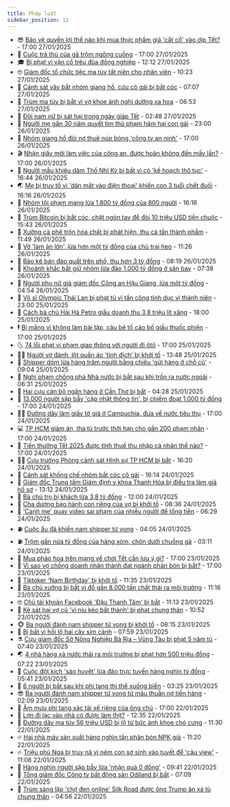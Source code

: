 ```yaml
---
title: Pháp luật
sidebar_position: 12
---
```


<!-- vnexpress-phap-luat:START -->
- 😎 [Bảo vệ quyền lợi thế nào khi mua thực phẩm giá &#39;cắt cổ&#39; vào dịp Tết?](https://vnexpress.net/bao-ve-quyen-loi-the-nao-khi-mua-thuc-pham-gia-cat-co-vao-dip-tet-4842641.html) - 17:00 27/01/2025
- 🥰 [Cuộc trả thù của gã trộm ngông cuồng](https://vnexpress.net/cuoc-tra-thu-cua-ga-trom-khong-biet-hoi-cai-4842529.html) - 17:00 27/01/2025
- 🎓 [Bị phạt vì vặn cổ trêu đùa đồng nghiệp](https://vnexpress.net/bi-phat-vi-massage-cho-dong-nghiep-lam-bong-gan-co-4843840.html) - 12:12 27/01/2025
- 🤓 [Giám đốc tổ chức tiệc ma túy tất niên cho nhân viên](https://vnexpress.net/giam-doc-to-chuc-tiec-ma-tuy-tat-nien-cho-nhan-vien-4843797.html) - 10:23 27/01/2025
- 🎊 [Cảnh sát vây bắt nhóm giang hồ, cứu cô gái bị bắt cóc](https://vnexpress.net/canh-sat-vay-bat-nhom-giang-ho-cuu-co-gai-bi-bat-coc-4843778.html) - 07:07 27/01/2025
- 🙉 [Trùm ma túy bị bắt vì vợ khoe ảnh nghỉ dưỡng xa hoa](https://vnexpress.net/trum-ma-tuy-bi-bat-vi-vo-khoe-anh-nghi-duong-xa-hoa-4843760.html) - 06:53 27/01/2025
- 🤡 [Đôi nam nữ bị sát hại trong ngày giáp Tết](https://vnexpress.net/doi-nam-nu-bi-sat-hai-trong-ngay-giap-tet-4843706.html) - 02:48 27/01/2025
- 🗽 [Người mẹ gần 30 năm quyết tìm thủ phạm hãm hại con gái](https://vnexpress.net/loi-di-tat-den-truong-dan-toi-tham-kich-cua-thieu-nu-4842545.html) - 23:00 26/01/2025
- 🌋 [Nhóm giang hồ đòi nợ thuê núp bóng &#39;công ty an ninh&#39;](https://vnexpress.net/nhom-giang-ho-doi-no-thue-nup-bong-cong-ty-an-ninh-4843652.html) - 17:00 26/01/2025
- 🎬 [Nhận giấy mời làm việc của công an, được hoãn không đến mấy lần?](https://vnexpress.net/nhan-giay-moi-lam-viec-cua-cong-an-duoc-hoan-khong-den-may-lan-4842633.html) - 17:00 26/01/2025
- 💯 [Người mẫu khiêu dâm Thổ Nhĩ Kỳ bị bắt vì có &#39;kế hoạch thô tục&#39;](https://vnexpress.net/nguoi-mau-khieu-dam-tho-nhi-ky-bi-bat-vi-co-ke-hoach-tho-tuc-4843672.html) - 16:44 26/01/2025
- 🌏 [Mẹ bị truy tố vì &#39;dán mắt vào điện thoại&#39; khiến con 3 tuổi chết đuối](https://vnexpress.net/me-bi-truy-to-vi-dan-mat-vao-dien-thoai-khien-con-3-tuoi-chet-duoi-4843662.html) - 16:16 26/01/2025
- 🌊 [Nhóm tội phạm mạng lừa 1.800 tỷ đồng của 800 người](https://vnexpress.net/duong-day-lua-1-800-ty-dong-qua-mang-bi-triet-pha-4843670.html) - 16:16 26/01/2025
- 💂 [Trùm Bitcoin bị bắt cóc, chặt ngón tay để đòi 10 triệu USD tiền chuộc](https://vnexpress.net/trum-bitcoin-bi-bat-coc-chat-ngon-tay-de-doi-10-trieu-usd-tien-chuoc-4843642.html) - 15:43 26/01/2025
- 🎡 [Xưởng cà phê trộn hóa chất bị phát hiện, thu cả tấn thành phẩm](https://vnexpress.net/xuong-ca-phe-tron-hoa-chat-bi-phat-hien-thu-ca-tan-thanh-pham-4843598.html) - 11:49 26/01/2025
- 🫶 [Vờ &#39;làm ăn lớn&#39;, lừa hơn một tỷ đồng của chủ trại heo](https://vnexpress.net/vo-lam-an-lon-lua-hon-mot-ty-dong-giao-dich-154-con-heo-4843591.html) - 11:26 26/01/2025
- 🐲 [Bảo kê bán đào quất trên phố, thu hơn 3 tỷ đồng](https://vnexpress.net/bao-ke-ban-dao-quat-tren-pho-thu-hon-3-ty-dong-4843577.html) - 08:19 26/01/2025
- 🚀 [Khoảnh khắc bắt giữ nhóm lừa đảo 1.000 tỷ đồng ở sân bay](https://video.vnexpress.net/khoanh-khac-bat-giu-nhom-lua-dao-1-000-ty-dong-o-san-bay-4843514.html) - 07:38 26/01/2025
- 🎊 [Người phụ nữ giả giám đốc Công an Hậu Giang, lừa một tỷ đồng](https://vnexpress.net/nguoi-phu-nu-gia-giam-doc-cong-an-hau-giang-lua-mot-ty-dong-4843516.html) - 04:54 26/01/2025
- 🤗 [Võ sĩ Olympic Thái Lan bị phạt tù vì tấn công tình dục vị thành niên](https://vnexpress.net/vo-si-olympic-thai-lan-bi-phat-tu-vi-tan-cong-tinh-duc-vi-thanh-nien-4843340.html) - 23:00 25/01/2025
- 🗽 [Cách bà chủ Hải Hà Petro giấu doanh thu 3,8 triệu lít xăng](https://vnexpress.net/cach-ba-chu-hai-ha-petro-giau-doanh-thu-3-8-trieu-lit-xang-4843070.html) - 18:00 25/01/2025
- 🕴 [Bị mắng vì không làm bài tập, cậu bé tố cáo bố giấu thuốc phiện](https://vnexpress.net/bi-mang-vi-khong-lam-bai-tap-cau-be-to-cao-bo-su-dung-ma-tuy-4843347.html) - 17:00 25/01/2025
- 🌜 [74 lỗi phạt vi phạm giao thông với người đi ôtô](https://vnexpress.net/toan-bo-muc-phat-vi-pham-giao-thong-voi-nguoi-di-oto-4842811.html) - 17:00 25/01/2025
- 🧑‍🏫 [Người vợ đánh, lột quần áo &#39;tình địch&#39; bị khởi tố](https://vnexpress.net/danh-ghen-lot-do-o-lam-ha-4843314.html) - 13:48 25/01/2025
- 🦩 [Shipper dỏm lừa hàng trăm người bằng chiêu &#39;gửi hàng ở chỗ cũ&#39;](https://vnexpress.net/shipper-dom-lua-hang-tram-nguoi-bang-chieu-gui-hang-o-cho-cu-4843239.html) - 09:04 25/01/2025
- 💼 [Nghi phạm chống phá Nhà nước bị bắt sau khi trốn ra nước ngoài](https://vnexpress.net/nghi-pham-chong-pha-nha-nuoc-bi-bat-sau-khi-tron-ra-nuoc-ngoai-4843220.html) - 06:31 25/01/2025
- 💫 [Hai cựu cán bộ ngân hàng ở Cần Thơ bị bắt](https://vnexpress.net/hai-cuu-can-bo-ngan-hang-o-can-tho-bi-bat-4843193.html) - 04:28 25/01/2025
- 🦅 [13.000 người sập bẫy &#39;cập nhật thông tin&#39;, bị chiếm đoạt 1.000 tỷ đồng](https://vnexpress.net/13-000-nguoi-sap-bay-cap-nhat-thong-tin-bi-chiem-doat-1-000-ty-dong-4843078.html) - 17:00 24/01/2025
- 🧑‍💻 [Đường dây làm giấy tờ giả ở Campuchia, đưa về nước tiêu thụ](https://vnexpress.net/duong-day-lam-giay-to-gia-o-campuchia-dua-ve-nuoc-tieu-thu-4843036.html) - 17:00 24/01/2025
- 💻 [TP HCM giảm án, tha tù trước thời hạn cho gần 200 phạm nhân](https://vnexpress.net/tp-hcm-giam-an-tha-tu-truoc-thoi-han-cho-gan-200-pham-nhan-4842928.html) - 17:00 24/01/2025
- 🤠 [Tiền thưởng Tết 2025 được tính thuế thu nhập cá nhân thế nào?](https://vnexpress.net/tien-thuong-tet-am-lich-2025-duoc-tinh-thue-thu-nhap-ca-nhan-the-nao-4842539.html) - 17:00 24/01/2025
- 🧑‍🏫 [Cựu trưởng Phòng cảnh sát Hình sự TP HCM bị bắt](https://vnexpress.net/cuu-truong-phong-canh-sat-hinh-su-tp-hcm-bi-bat-4843019.html) - 16:20 24/01/2025
- 🌈 [Cảnh sát khống chế nhóm bắt cóc cô gái](https://vnexpress.net/canh-sat-khong-che-nhom-bat-coc-co-gai-4843069.html) - 16:14 24/01/2025
- 🌮 [Giám đốc Trung tâm Giám định y khoa Thanh Hóa bị điều tra làm giả hồ sơ](https://vnexpress.net/giam-doc-trung-tam-giam-dinh-y-khoa-thanh-hoa-lam-gia-ho-so-4843027.html) - 13:12 24/01/2025
- 🐲 [Bà chủ trọ bị khách lừa 3,8 tỷ đồng](https://vnexpress.net/lua-dao-o-lam-dong-4843016.html) - 12:00 24/01/2025
- 🧰 [Cha dượng bạo hành con riêng của vợ bị khởi tố](https://vnexpress.net/cha-duong-bao-hanh-con-rieng-cua-vo-bi-khoi-to-4842933.html) - 08:36 24/01/2025
- 💄 [&#39;Canh me&#39; quay video sai phạm của nhiều người để tống tiền](https://vnexpress.net/canh-me-quay-video-sai-pham-cua-nhieu-nguoi-de-tong-tien-4842864.html) - 06:29 24/01/2025
- ⛽️ [Cuộc ẩu đả khiến nam shipper tử vong](https://vnexpress.net/cuoc-au-da-khien-nam-shipper-tu-vong-4842769.html) - 04:05 24/01/2025
- ⛽️ [Trộm gần nửa tỷ đồng của hàng xóm, chôn dưới chuồng gà](https://vnexpress.net/trom-gan-nua-ty-dong-cua-hang-xom-chon-duoi-chuong-ga-4842772.html) - 03:11 24/01/2025
- 💂 [Mua pháo hoa trên mạng về chơi Tết cần lưu ý gì?](https://vnexpress.net/mua-phao-hoa-tren-mang-ve-choi-tet-can-luu-y-gi-4842640.html) - 17:00 23/01/2025
- 🤔 [Vì sao vợ chồng doanh nhân thành đạt ngành phân bón bị bắt?](https://vnexpress.net/vi-sao-vo-chong-doanh-nhan-thanh-dat-nganh-phan-bon-bi-bat-4842443.html) - 17:00 23/01/2025
- 🧐 [Tiktoker &#39;Nam Birthday&#39; bị khởi tố](https://vnexpress.net/tiktoker-nam-birthday-bi-khoi-to-4842611.html) - 11:35 23/01/2025
- 🎃 [Bà chủ xưởng bị bắt vì đổ gần 8.000 tấn chất thải ra môi trường](https://vnexpress.net/ba-chu-xuong-bi-bat-vi-do-gan-8-000-tan-chat-thai-ra-moi-truong-4842599.html) - 11:16 23/01/2025
- 🤓 [Chủ tài khoản Facebook &#39;Đậu Thanh Tâm&#39; bị bắt](https://vnexpress.net/chu-tai-khoan-facebook-dau-thanh-tam-bi-bat-4842606.html) - 11:13 23/01/2025
- 💃 [Kẻ sát hại vợ cũ &#39;vì níu kéo bất thành&#39; bị phạt chung thân](https://vnexpress.net/ke-sat-hai-vo-cu-vi-niu-keo-bat-thanh-bi-phat-chung-than-4842585.html) - 10:52 23/01/2025
- 🐵 [Ba người đánh nam shipper tử vong bị khởi tố](https://vnexpress.net/ba-nguoi-danh-nam-shipper-tu-vong-bi-khoi-to-4842495.html) - 08:15 23/01/2025
- 🤖 [Bị bắt vì hối lộ hai cây sim cảnh](https://vnexpress.net/bi-bat-vi-hoi-lo-hai-cay-sim-canh-4842464.html) - 07:59 23/01/2025
- ⚗️ [Cựu giám đốc Sở Nông Nghiệp Bà Rịa – Vũng Tàu bị phạt 5 năm tù](https://vnexpress.net/cuu-giam-doc-so-nong-nghiep-ba-ria-vung-tau-bi-phat-5-nam-tu-4842481.html) - 07:40 23/01/2025
- 🌏 [4 nhà hàng xả nước thải ra môi trường bị phạt hơn 500 triệu đồng](https://vnexpress.net/4-nha-hang-xa-nuoc-thai-ra-moi-truong-bi-phat-hon-500-trieu-dong-4842466.html) - 07:22 23/01/2025
- 🦆 [Cuộc đột kích &#39;sào huyệt&#39; lừa đảo trực tuyến hàng nghìn tỷ đồng](https://vnexpress.net/cuoc-dot-kich-sao-huyet-lua-dao-truc-tuyen-hang-nghin-ty-dong-4842445.html) - 05:41 23/01/2025
- 🐎 [6 người bị bắt sau khi phi tang thi thể xuống biển](https://vnexpress.net/6-nguoi-bi-bat-sau-khi-phi-tang-thi-the-xuong-bien-4842344.html) - 03:25 23/01/2025
- 😎 [Ba người đánh nam shipper tử vong từ mâu thuẫn nợ tiền hàng](https://vnexpress.net/ba-nguoi-danh-nam-shipper-tu-vong-o-da-nang-4842288.html) - 02:09 23/01/2025
- 💪 [Âm mưu phi tang xác tài xế riêng của ông chủ](https://vnexpress.net/am-muu-phi-tang-thi-the-cua-ke-gay-tham-an-vi-cau-chui-4842170.html) - 17:00 22/01/2025
- 🤡 [Lợn đi lạc vào nhà có được làm thịt?](https://vnexpress.net/lon-di-lac-vao-nha-co-duoc-lam-thit-4842125.html) - 12:35 22/01/2025
- 🌁 [Đường dây ma túy 56 triệu USD bị lộ từ bức ảnh khoe chó cưng](https://vnexpress.net/duong-day-ma-tuy-56-trieu-usd-bi-lo-tu-buc-anh-khoe-cho-cung-4842148.html) - 11:30 22/01/2025
- 🔥 [Hai nhà máy sản xuất hàng nghìn tấn phân bón NPK giả](https://vnexpress.net/hai-nha-may-san-xuat-hang-nghin-tan-phan-bon-npk-gia-4842160.html) - 11:20 22/01/2025
- 🔥 [Triệu phú Nga bị truy nã vì ném con sơ sinh vào tuyết để &#39;câu view&#39;](https://vnexpress.net/trieu-phu-nga-bi-truy-na-vi-nem-con-so-sinh-vao-tuyet-de-cau-view-4842135.html) - 11:08 22/01/2025
- 👺 [Hàng nghìn người sập bẫy lừa &#39;nhận quà 0 đồng&#39;](https://vnexpress.net/hang-nghin-nguoi-sap-bay-lua-nhan-qua-0-dong-4842071.html) - 09:41 22/01/2025
- 🎊 [Tổng giám đốc Công ty bất động sản Odiland bị bắt](https://vnexpress.net/tong-giam-doc-cong-ty-bat-dong-san-odiland-bi-bat-4842021.html) - 07:09 22/01/2025
- 🎊 [Trùm sáng lập &#39;chợ đen online&#39; Silk Road được ông Trump ân xá tù chung thân](https://vnexpress.net/trum-sang-lap-cho-den-online-silk-road-duoc-ong-trump-an-xa-tu-chung-than-4841961.html) - 04:56 22/01/2025<!-- vnexpress-phap-luat:END -->
